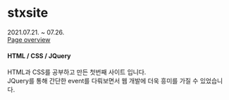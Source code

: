 # stxsite
2021.07.21. ~ 07.26.  
[Page overview](https://sinri0809.github.io/framework_stxsite/)  
#### HTML / CSS / JQuery  
HTML과 CSS를 공부하고 만든 첫번째 사이트 입니다.  
JQuery를 통해 간단한 event를 다뤄보면서 웹 개발에 더욱 흥미를 가질 수 있었습니다.  

